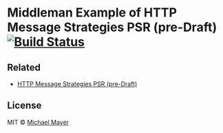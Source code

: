 # Middleman Example of HTTP Message Strategies PSR (pre-Draft) [![Build Status](https://travis-ci.org/http-message-strategies-interop/example-middleman.svg?branch=master)](https://travis-ci.org/http-message-strategies-interop/example-middleman)

## Related

* [HTTP Message Strategies PSR (pre-Draft)](https://github.com/http-message-strategies-interop/fig-standards/tree/http-message-strategies/proposed/http-message-strategies)

## License

MIT © [Michael Mayer](http://schnittstabil.de)
